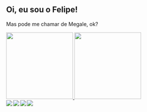 <h2>Oi, eu sou o Felipe!</h2>

Mas pode me chamar de Megale, ok?

<a href="https://github.com/felipemegale">
  <img height="180em" src="https://github-readme-stats-eight-theta.vercel.app/api?username=felipemegale&show_icons=true&theme=merko&include_all_commits=true&count_private=true"/>
  <img height="180em" src="https://github-readme-stats-eight-theta.vercel.app/api/top-langs/?username=felipemegale&layout=compact&langs_count=8&theme=merko"/>
</a>

<div style="display: flex; flex-direction: row">
  <a style="margin-right: 0.2em" href="mailto: felipe.megale17@gmail.com"><img src="https://img.shields.io/badge/Gmail-%23EA4335?style=flat-square&logo=gmail&logoColor=white" target="_blank"></a>
  <a style="margin-right: 0.2em" href="https://www.linkedin.com/in/fmegale/" target="_blank"><img src="https://img.shields.io/badge/LinkedIn-%230077B5?style=flat-square&logo=linkedin" target="_blank"></a>
  <a style="margin-right: 0.2em" href="https://instagram.com/felipemegale" target="_blank"><img src="https://img.shields.io/badge/Instagram-%23E4405F?style=flat-square&logo=instagram&logoColor=white" target="_blank"></a>
  <a style="margin-right: 0.2em" href="https://github.com/felipemegale" target="_blank"><img src="https://img.shields.io/badge/GitHub-%23333?style=flat-square&logo=GitHub" target="_blank"></a>
</div>
<br>
